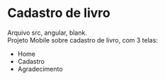 # Cadastro de livro
Arquivo src, angular, blank. <br>
Projeto Mobile sobre cadastro de livro, com 3 telas:
<ul>
  <li>Home</li>
  <li>Cadastro</li>
  <li>Agradecimento</li>
 <ul>

    
